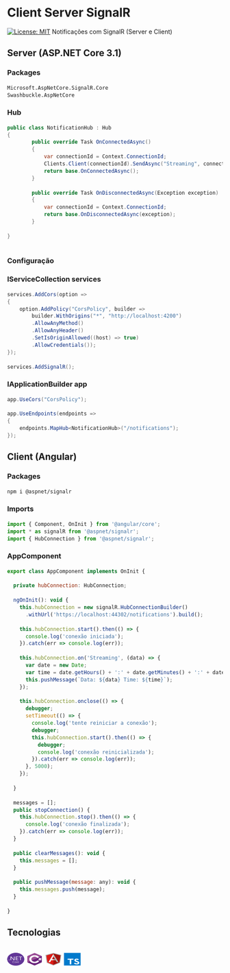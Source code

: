 # Client Server SignalR
[![License: MIT](https://img.shields.io/badge/License-MIT-yellow.svg)](https://opensource.org/licenses/MIT)
Notificações com SignalR (Server e Client)

## Server (ASP.NET Core 3.1)
### Packages

```bash
Microsoft.AspNetCore.SignalR.Core
Swashbuckle.AspNetCore
```

### Hub

```csharp
public class NotificationHub : Hub
{
        public override Task OnConnectedAsync()
        {
            var connectionId = Context.ConnectionId;
            Clients.Client(connectionId).SendAsync("Streaming", connectionId);
            return base.OnConnectedAsync();
        }

        public override Task OnDisconnectedAsync(Exception exception)
        {
            var connectionId = Context.ConnectionId;
            return base.OnDisconnectedAsync(exception);
        }

}
    
```


### Configuração

### IServiceCollection services
```csharp
services.AddCors(option =>
{
    option.AddPolicy("CorsPolicy", builder =>
        builder.WithOrigins("*", "http://localhost:4200")
        .AllowAnyMethod()
        .AllowAnyHeader()
        .SetIsOriginAllowed((host) => true)
        .AllowCredentials());
});

services.AddSignalR();

```

### IApplicationBuilder app

```csharp
app.UseCors("CorsPolicy");

app.UseEndpoints(endpoints =>
{
    endpoints.MapHub<NotificationHub>("/notifications");
});

```

## Client (Angular)
### Packages

```bash
npm i @aspnet/signalr
```

### Imports
```javascript
import { Component, OnInit } from '@angular/core';
import * as signalR from '@aspnet/signalr';
import { HubConnection } from '@aspnet/signalr';
```
### AppComponent
```javascript
export class AppComponent implements OnInit {

  private hubConnection: HubConnection;

  ngOnInit(): void {
    this.hubConnection = new signalR.HubConnectionBuilder()
      .withUrl('https://localhost:44302/notifications').build();

    this.hubConnection.start().then(() => {
      console.log('conexão iniciada');
    }).catch(err => console.log(err));

    this.hubConnection.on('Streaming', (data) => {
      var date = new Date;
      var time = date.getHours() + ':' + date.getMinutes() + ':' + date.getSeconds();
      this.pushMessage(`Data: ${data} Time: ${time}`);
    });

    this.hubConnection.onclose(() => {
      debugger;
      setTimeout(() => {
        console.log('tente reiniciar a conexão');
        debugger;
        this.hubConnection.start().then(() => {
          debugger;
          console.log('conexão reinicializada');
        }).catch(err => console.log(err));
      }, 5000);
    });

  }

  messages = [];
  public stopConnection() {
    this.hubConnection.stop().then(() => {
      console.log('conexão finalizada');
    }).catch(err => console.log(err));
  }

  public clearMessages(): void {
    this.messages = [];
  }

  public pushMessage(message: any): void {
    this.messages.push(message);
  }

}
```
## Tecnologias
<div style="display: inline_block"><br>
  <img align="center" alt="Jeferson-Netcore" height="30" width="40" src="https://github.com/devicons/devicon/blob/master/icons/dotnetcore/dotnetcore-original.svg">
  <img align="center" alt="Jeferson-Csharp" height="30" width="40" src="https://raw.githubusercontent.com/devicons/devicon/master/icons/csharp/csharp-original.svg">
  <img align="center" alt="Jeferson-Angular" height="30" width="40" src="https://github.com/devicons/devicon/blob/master/icons/angularjs/angularjs-original.svg">
  <img align="center" alt="Jeferson-Ts" height="30" width="40" src="https://raw.githubusercontent.com/devicons/devicon/master/icons/typescript/typescript-plain.svg">
</div>
